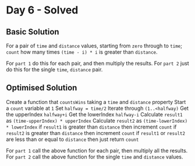 #  Day 6 - Solved

## Basic Solution

For a pair of `time` and `distance` values, starting from `zero` through to `time`; `count` how many times `(time - i) * i` is greater than `distance`.

For `part 1` do this for each pair, and then multiply the results.
For `part 2` just do this for the single `time`, `distance` pair.

## Optimised Solution

Create a function that `countsWins` taking a `time` and `distance` property
Start a `count` variable at `1`
Set `halfway = time/2`
Iterate through `(1..<halfway)`
Get the upperIndex `halfway+i`
Get the lowerIndex `halfway-i`
Calculate `result1` as `(time-upperIndex) * upperIndex`
Calculate `result2` as `(time-lowerIndex) * lowerIndex`
if `result1` is greater than `distance` then increment `count`
if `result2` is greater than `distance` then increment `count`
if `result1` or `result2` are less than or equal to `distance` then just return `count`

For `part 1` call the above function for each pair, then multiply all the results.
For `part 2` call the above function for the single `time` and `distance` values.
